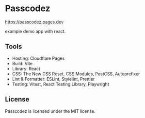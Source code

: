 # Passcodez

https://passcodez.pages.dev

example demo app with react.

## Tools

- Hosting: Cloudflare Pages
- Build: Vite
- Library: React
- CSS: The New CSS Reset, CSS Modules, PostCSS, Autoprefixer
- Lint & Formatter: ESLint, Stylelint, Prettier
- Testing: Vitest, React Testing Library, Playwright

## License

Passcodez is licensed under the MIT license.
